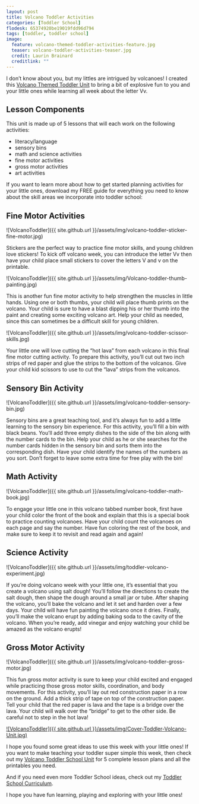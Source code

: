 ```yaml
---
layout: post
title: Volcano Toddler Activities
categories: [Toddler School]
flodesk: 65374920be19019fdd96d794
tags: [toddler, toddler school]
image:
  feature: volcano-themed-toddler-activities-feature.jpg
  teaser: volcano-toddler-activities-teaser.jpg
  credit: Laurin Brainard
  creditlink: ""
---
```

I don’t know about you, but my littles are intrigued by volcanoes! I created this [Volcano Themed Toddler Unit](https://www.teacherspayteachers.com/Product/Toddler-Activities-Lesson-Plans-Volcano-Preschool-Curriculum-Letter-V-5232563?st=e30448ebb266bb1f799086c644e17e40&utm_source=PB%20Blog&utm_campaign=Volcano%20Toddler%20Unit) to bring a bit of explosive fun to you and your little ones while learning all week about the letter Vv. 

## Lesson Components 
This unit is made up of 5 lessons that will each work on the following activities:
- literacy/language 
- sensory bins
- math and science activities 
- fine motor activities
- gross motor activities 
- art activities

If you want to learn more about how to get started planning activities for your little ones, download my FREE guide for everything you need to know about the skill areas we incorporate into toddler school:

<div id="fd-form-65374920be19019fdd96d794"></div>
<script>
  window.fd('form', {
    formId: '65374920be19019fdd96d794',
    containerEl: '#fd-form-65374920be19019fdd96d794'
  });
</script>

## Fine Motor Activities 

![VolcanoToddler]({{ site.github.url }}/assets/img/volcano-toddler-sticker-fine-motor.jpg)

Stickers are the perfect way to practice fine motor skills, and young children love stickers! To kick off volcano week, you can introduce the letter Vv then have your child place small stickers to cover the letters V and v on the printable. 

![VolcanoToddler]({{ site.github.url }}/assets/img/Volcano-toddler-thumb-painting.jpg)

This is another fun fine motor activity to help strengthen the muscles in little hands. Using one or both thumbs, your child will place thumb prints on the volcano. Your child is sure to have a blast dipping his or her thumb into the paint and creating some exciting volcano art. Help your child as needed, since this can sometimes be a difficult skill for young children. 

![VolcanoToddler]({{ site.github.url }}/assets/img/volcano-toddler-scissor-skills.jpg)

Your little one will love cutting the “hot lava” from each volcano in this final fine motor cutting activity. To prepare this activity, you’ll cut out two inch strips of red paper and glue the strips to the bottom of the volcanos. Give your child kid scissors to use to cut the “lava” strips from the volcanos. 

## Sensory Bin Activity 

![VolcanoToddler]({{ site.github.url }}/assets/img/volcano-toddler-sensory-bin.jpg)

Sensory bins are a great teaching tool, and it’s always fun to add a little learning to the sensory bin experience. For this activity, you’ll fill a bin with black beans. You’ll add three empty dishes to the side of the bin along with the number cards to the bin. Help your child as he or she searches for the number cards hidden in the sensory bin and sorts them into the corresponding dish. Have your child identify the names of the numbers as you sort. Don’t forget to leave some extra time for free play with the bin! 

## Math Activity 

![VolcanoToddler]({{ site.github.url }}/assets/img/volcano-toddler-math-book.jpg)

To engage your little one in this volcano tabbed number book, first have your child color the front of the book and explain that this is a special book to practice counting volcanoes. Have your child count the volcanoes on each page and say the number. Have fun coloring the rest of the book, and make sure to keep it to revisit and read again and again! 

## Science Activity

![VolcanoToddler]({{ site.github.url }}/assets/img/toddler-volcano-experiment.jpg)

If you’re doing volcano week with your little one, it’s essential that you create a volcano using salt dough! You’ll follow the directions to create the salt dough, then shape the dough around a small jar or tube. After shaping the volcano, you’ll bake the volcano and let it set and harden over a few days. Your child will have fun painting the volcano once it dries. Finally, you’ll make the volcano erupt by adding baking soda to the cavity of the volcano. When you’re ready, add vinegar and enjoy watching your child be amazed as the volcano erupts! 

## Gross Motor Activity

![VolcanoToddler]({{ site.github.url }}/assets/img/volcano-toddler-gross-motor.jpg)

This fun gross motor activity is sure to keep your child excited and engaged while practicing those gross motor skills, coordination, and body movements. For this activity, you’ll lay out red construction paper in a row on the ground. Add a thick strip of tape on top of the construction paper. Tell your child that the red paper is lava and the tape is a bridge over the lava. Your child will walk over the “bridge” to get to the other side. Be careful not to step in the hot lava! 

[![VolcanoToddler]({{ site.github.url }}/assets/img/Cover-Toddler-Volcano-Unit.jpg)](https://www.teacherspayteachers.com/Product/Toddler-Activities-Lesson-Plans-Volcano-Preschool-Curriculum-Letter-V-5232563?st=e30448ebb266bb1f799086c644e17e40&utm_source=PB%20Blog&utm_campaign=Volcano%20Toddler%20Unit)

I hope you found some great ideas to use this week with your little ones! If you want to make teaching your toddler super simple this week, then check out my [Volcano Toddler School Unit](https://www.teacherspayteachers.com/Product/Toddler-Activities-Lesson-Plans-Volcano-Preschool-Curriculum-Letter-V-5232563?st=e30448ebb266bb1f799086c644e17e40&utm_source=PB%20Blog&utm_campaign=Volcano%20Toddler%20Unit) for 5 complete lesson plans and all the printables you need. 

And if you need even more Toddler School ideas, check out my [Toddler School Curriculum](https://www.teacherspayteachers.com/Product/Toddler-Activities-Lesson-Plans-Tot-School-Curriculum-Homeschool-Preschool-4296281?utm_source=PB%20Blog&utm_campaign=Toddler%20Bundle%20Upsell).

I hope you have fun learning, playing and exploring with your little ones! 
